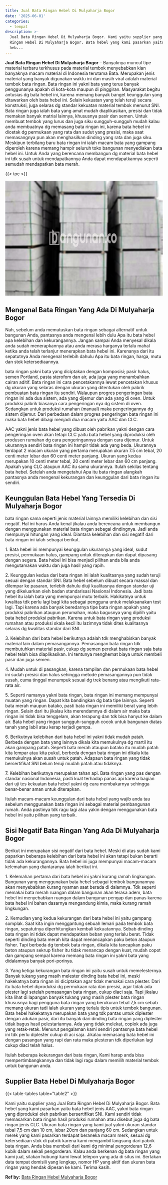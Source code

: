 ```yaml
---
title: Jual Bata Ringan Hebel Di Mulyaharja Bogor
date: '2025-06-01'
categories:
  - tempat
description: >-
  Jual Bata Ringan Hebel Di Mulyaharja Bogor. Kami yaitu supplier yang Jual Bata
  Ringan Hebel Di Mulyaharja Bogor. Bata hebel yang kami pasarkan yaitu bata
  heb...
---
```


**Jual Bata Ringan Hebel Di Mulyaharja Bogor** – Banyaknya muncul tipe material terbaru terkhusus pada material tembok menyebabkan kian banyaknya macam material di Indonesia terutama Bata. Merupakan jenis material yang banyak digunakan waktu ini dan masih viral adalah material tembok bata ringan. Bata ringan ini yakni bata yang terus banyak penggunanya apakah di kota-kota maupun di pinggiran. Masyarakat begitu antusias dg bata hebel ini, karena memang banyak banget keunggulan yang ditawarkan oleh bata hebel ini. Selain kekuatan yang telah teruji secara konstruksi, juga selaras dg standar kekuatan material tembok menurut SNI. Bata ringan juga ialah bata yang amat mudah diaplikasikan, presisi dan tidak memakan banyak matrial lainnya, khususnya pasir dan semen. Untuk membuat tembok yang lurus dan juga siku sungguh-sungguh mudah kalau anda membuatnya dg memasang bata ringan ini, karena bata hebel ini dicetak dg permukaan yang rata dan sudut yang presisi, maka saat memasangnya pun akan menghasilkan dinding yang rata dan juga siku. Meskipun terbilang baru bata ringan ini ialah macam bata yang gampang diperoleh karena memang hampir seluruh toko bangunan menyediakan bata hebel ini. Untuk Anda yang berencana membangun dg material bata hebel ini tdk susah untuk mendapatkannya Anda dapat mendapatkannya seperti semudah mendapatkan bata merah.

{{< toc >}}

![Jual Bata Ringan Hebel Di Mulyaharja Bogor](/images/jual-hebel-murah-23.png)

## Mengenal Bata Ringan Yang Ada Di Mulyaharja Bogor

Nah, sebelum anda memutuskan bata ringan sebagai alternatif untuk bangunan Anda, pantasnya anda mengenal lebih dulu Apa itu bata hebel apa kelebihan dan kekurangannya. Jangan sampai Anda menyesal dikala anda sudah menerapkannya atau anda merasa harganya terlalu mahal ketika anda telah terlanjur menerapkan bata hebel ini. Karenanya dari itu sepatutnya Anda mengenal terlebih dahulu Apa itu bata ringan, harga, mutu dan stok ketersediaannya.

bata ringan yakni bata yang diciptakan dengan komposisi; pasir halus, semen Portland, pasta sterofom dan air, ada juga yang menambahkan cairan aditif. Bata ringan ini cara pencetakannya lewat pencetakan khusus dg ukuran yang selaras dengan ukuran yang ditentukan oleh pabrik pembuatan bata ringan itu sendiri. Walaupun progres pengeringan bata ringan ini ada dua sistem, ada yang dijemur dan ada yang di oven. Untuk produksi pabrik biasanya cara pengeringan nya dg sistem di oven. Sedangkan untuk produksi rumahan (manual) maka pengeringannya dg sistem dijemur. Dari perbedaan dalam progres pengeringan bata ringan ini maka bata hebel dibagi menjadi dua macam yaitu AAC dan CLC.

AAC yakni jenis bata hebel yang dibuat oleh pabrikan yakni dengan cara pengeringan oven akan tetapi CLC yaitu bata hebel yang diproduksi oleh produsen rumahan dg cara pengeringannya dengan cara dijemur. Untuk ukurannya sendiri bata ringan ini hampir tidak ada yang beda. Ukurannya terdapat 2 macam ukuran yang pertama merupakan ukuran 7.5 cm tebal, 20 centi meter lebar dan 60 centi meter panjang. Ukuran yang kedua merupakan 10 centi meter tebal, 20 centi meter lebar dan 60 cm panjang. Apakah yang CLC ataupun AAC itu sama ukurannya. Itulah sekilas tentang bata hebel. Setelah anda mengetahui Apa itu bata ringan alangkah pantasnya anda mengenal kekurangan dan keunggulan dari bata ringan itu sendiri.

## Keunggulan Bata Hebel Yang Tersedia Di Mulyaharja Bogor

bata ringan sama seperti jenis material lainnya memiliki kelebihan dan sisi negatif. Hal ini harus Anda kenal jikalau anda berencana untuk membangun dengan menggunakan material bata ringan sebagai dindingnya. Jadi anda mempunyai hitungan yang ideal. Diantara kelebihan dan sisi negatif dari bata ringan ini ialah sebagai berikut.

1\. Bata hebel ini mempunyai keunggulan ukurannya yang ideal, sudut presisi, permukaan halus, gampang untuk diterapkan dan dapat dipasang dengan segera. Bata hebel ini bisa menjadi pilihan anda bila anda mengutamakan waktu dan juga hasil yang rapih.

2\. Keunggulan kedua dari bata ringan ini ialah kualitasnya yang sudah teruji sesuai dengan standar SNI. Bata hebel sebelum dibuat secara massal dan dilempar ke pasaran, terlebih dahulu diuji kualitasnya dengan standar uji yang dikeluarkan oleh badan standarisasi Nasional Indonesia. Jadi bata hebel itu ialah bata yang mempunyai mutu terbaik. Hakikatnya untuk kwalitas tdk perlu lagi bagi kita sebagai pengguna untuk melaksanakan test lagi. Tapi karena ada banyak beredarnya tipe bata ringan apakah yang produksi pabrikan ataupun perumahan, maka bagusnya yang dipilih yaitu bata hebel produksi pabrikan. Karena untuk bata ringan yang produksi rumahan atau produksi skala kecil itu lazimnya tidak dites kualitasnya selaras dg kwalitas standar dari SNI.

3\. Kelebihan dari bata hebel berikutnya adalah tdk menghabiskan banyak material lain dalam pemasangannya. Pemasangan bata ringan tdk membutuhkan material pasir, cukup dg semen perekat bata ringan saja bata hebel telah bisa diaplikasikan. Ini tentunya menghemat biaya untuk membeli pasir dan juga semen.

4\. Mudah untuk di pasangkan, karena tampilan dan permukaan bata hebel ini sudah presisi dan halus sehingga metode pemasangannya pun tidak susah, cuma tinggal menumpuk sesuai dg trek benang atau mengikuti rata-rata air.

5\. Seperti namanya yakni bata ringan, bata ringan ini memang mempunyai muatan yang ringan. Dapat kita bandingkan dg bata tipe lainnya. Seperti bata merah maupun batako, pasti bata ringan ini memiliki berat yang lebih ringan. Selain dari itu jikalau kita merendamnya di dalam air maka bata ringan ini tidak bisa tenggelam, akan terapung dan tdk bisa hanyut ke dalam air. Bata hebel yang ringan sungguh-sungguh cocok untuk bangunan diatas tanah yang labil atau kerap terjadi gempa.

6\. Berikutnya kelebihan dari bata hebel ini yakni tidak mudah patah. Berbeda dengan bata yang lainnya dikala kita memukulnya dg martil itu akan gampang patah. Seperti bata merah ataupun batako itu mudah patah kita lempar atau kita pukul, berbeda dengan bata ringan ini dikala kita memukulnya akan susah untuk patah. Adapaun bata ringan yang tidak bersertifikat SNI belum teruji mudah patah atau tidaknya.

7\. Kelebihan berikutnya merupakan tahan api. Bata ringan yang pas dengan standar nasional Indonesia, pasti kuat terhadap panas api karena bagian dari uji tes kekuatan bata hebel yakni dg cara membakarnya sehingga benar-benar aman untuk diterapkan.

Itulah macam-macam keunggulan dari bata hebel yang wajib anda tau sebelum menggunakan bata ringan ini sebagai material pembangunan rumah. Anda pastinya tdk ragu lagi atau yakin dengan menggunakan bata hebel ini yaitu pilihan yang terbaik.

## Sisi Negatif Bata Ringan Yang Ada Di Mulyaharja Bogor

Berikut ini merupakan sisi negatif dari bata hebel. Meski di atas sudah kami paparkan beberapa kelebihan dari bata hebel ini akan tetapi bukan berarti tidak ada kekurangannya. Bata hebel ini juga mempunyai macam-macam kelemahan yang diantaranya ialah berikut ini.

1\. Kelemahan pertama dari bata hebel ini yakni kurang ramah lingkungan. Bangunan yang menggunakan bata hebel sebagai tembok bangunannya akan menyebabkan kurang nyaman saat berada di dalamnya. Tdk seperti memakai bata merah ruangan dalam bangunan akan terasa adem, bata hebel ini menyebabkan ruangan dalam bangunan pengap dan panas karena bata hebel ini bahan dasarnya mengandung kimia, maka kurang ramah lingkungan.

2\. Kemudian yang kedua kekurangan dari bata hebel ini yaitu gampang somplak. Saat kita ingin menggantung sebuah lemari pada tembok bata ringan, sepatutnya diperhitungkan kembali kekuatannya. Sebab dinding bata ringan ini tidak dapat mendapatkan beban yang terlalu berat. Tidak seperti dinding bata merah kita dapat menancapkan paku beton ataupun fisher. Tapi berbeda dg tembok bata ringan, dikala kita tancapkan paku beton ataupun sekrup fisher itu tidak menancap dengan kuat, mudah copot dan gampang sempal karena memang bata ringan ini yakni bata yang didalamnya banyak pori-porinya.

3\. Yang ketiga kekurangan bata ringan ini yaitu susah untuk memelesternya. Banyak tukang yang masih melester dinding bata hebel ini, meski hakekatnya bata ringan ini diciptakan agar tidak memakai cara plester. Dari itu bata hebel diproduksi dg permukaan rata dan presisi, agar tidak ada plester lagi setelah pemasangan bata ringan, cukup diaci saja. Tapi jikalau kita lihat di lapangan banyak tukang yang masih plester bata ringan khususnya bagi pengguna bata ringan yang berukuran tebal 7,5 cm sebab memang ukuran tadi ialah ukuran yang terlalu tipis untuk tembok bangunan. Bata hebel hakekatnya merupakan bata yang tdk pantas untuk diplester dengan adukan pasir, dari itu banyak dari dinding bata ringan yang diplester tidak bagus hasil pelestariannya. Ada yang tidak melekat, coplok ada juga yang retak-retak. Menurut pengalaman kami sendiri pantasnya bata hebel ini tdk perlu diplester cukup di aci saja. Jikalau memasang bata hebel ini dengan pasangan yang rapi dan rata maka plesteran tdk diperlukan lagi cukup diaci telah halus.

Itulah beberapa kekurangan dari bata ringan, Kami harap anda bisa mempertimbangkannya dan tidak lagi ragu dalam memilih material tembok untuk bangunan anda.

## Supplier Bata Hebel Di Mulyaharja Bogor

{{< table-tables table="table2" >}}

Kami yaitu supplier yang Jual Bata Ringan Hebel Di Mulyaharja Bogor. Bata hebel yang kami pasarkan yaitu bata hebel jenis AAC, yakni bata ringan yang diproduksi oleh pabrikan bersertifikat SNI. Kami sendiri tidak memasarkan bata ringan hasil produksi rumahan atau disebut juga dg bata ringan jenis CLC. Ukuran bata ringan yang kami jual yakni ukuran standar tebal 7,5 cm dan 10 cm, lebar 20cm dan panjang 60 cm. Sedangkan untuk merek yang kami pasarkan terdapat beraneka macam merk, sesuai dg ketersediaan stok di pabrik karena kami mengambil langsung dari pabrik bata ringan. Anda bisa membeli dari kami dg minimal pengorderan 12,6 kubik dalam sekali pengorderan. Kalau anda berkenan dg bata ringan yang kami jual, silakan hubungi kami lewat telepon yang ada di situs ini. Sertakan data tempat domisili yang lengkap, nomor HP yang aktif dan ukuran bata ringan yang hendak dipesan ke kami. Terima kasih.

**Ref by:** [Bata Ringan Hebel Mulyaharja Bogor](https://id.wikipedia.org/wiki/Bata)
